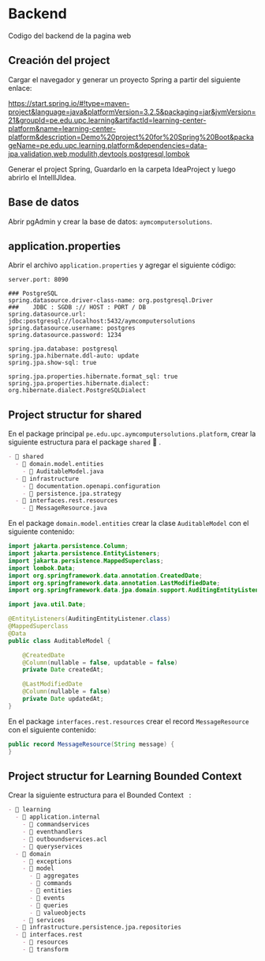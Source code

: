# Backend
Codigo del backend de la pagina web
## Creación del project

Cargar el navegador y generar un proyecto Spring a partir del siguiente enlace:

https://start.spring.io/#!type=maven-project&language=java&platformVersion=3.2.5&packaging=jar&jvmVersion=21&groupId=pe.edu.upc.learning&artifactId=learning-center-platform&name=learning-center-platform&description=Demo%20project%20for%20Spring%20Boot&packageName=pe.edu.upc.learning.platform&dependencies=data-jpa,validation,web,modulith,devtools,postgresql,lombok 

Generar el project Spring, Guardarlo en la carpeta IdeaProject y luego abrirlo el IntellIJIdea.

## Base de datos

Abrir pgAdmin y crear la base de datos: `aymcomputersolutions`.

## application.properties

Abrir el archivo `application.properties` y agregar el siguiente código:
```
server.port: 8090

### PostgreSQL
spring.datasource.driver-class-name: org.postgresql.Driver
###    JDBC : SGDB :// HOST : PORT / DB
spring.datasource.url: jdbc:postgresql://localhost:5432/aymcomputersolutions
spring.datasource.username: postgres
spring.datasource.password: 1234

spring.jpa.database: postgresql
spring.jpa.hibernate.ddl-auto: update
spring.jpa.show-sql: true

spring.jpa.properties.hibernate.format_sql: true
spring.jpa.properties.hibernate.dialect: org.hibernate.dialect.PostgreSQLDialect
```

## Project structur for shared

En el package principal `pe.edu.upc.aymcomputersolutions.platform`, crear la siguiente estructura para el package `shared` :file_folder: .

```markdown
- 📁 shared
  - 📁 domain.model.entities
    - 📄 AuditableModel.java
  - 📁 infrastructure
    - 📁 documentation.openapi.configuration
    - 📁 persistence.jpa.strategy
  - 📁 interfaces.rest.resources
    - 📄 MessageResource.java
```

En el package `domain.model.entities` crear la clase `AuditableModel` con el siguiente contenido:

```java
import jakarta.persistence.Column;
import jakarta.persistence.EntityListeners;
import jakarta.persistence.MappedSuperclass;
import lombok.Data;
import org.springframework.data.annotation.CreatedDate;
import org.springframework.data.annotation.LastModifiedDate;
import org.springframework.data.jpa.domain.support.AuditingEntityListener;

import java.util.Date;

@EntityListeners(AuditingEntityListener.class)
@MappedSuperclass
@Data
public class AuditableModel {

    @CreatedDate
    @Column(nullable = false, updatable = false)
    private Date createdAt;

    @LastModifiedDate
    @Column(nullable = false)
    private Date updatedAt;
}
```

En el package `interfaces.rest.resources` crear el record `MessageResource` con el siguiente contenido:
```java
public record MessageResource(String message) {
}
```

## Project structur for Learning Bounded Context

Crear la siguiente estructura para el Bounded Context ` `:

```markdown
- 📁 learning
  - 📁 application.internal
    - 📁 commandservices
    - 📁 eventhandlers
    - 📁 outboundservices.acl
    - 📁 queryservices
  - 📁 domain
    - 📁 exceptions
    - 📁 model
      - 📁 aggregates
      - 📁 commands
      - 📁 entities
      - 📁 events
      - 📁 queries
      - 📁 valueobjects
    - 📁 services
  - 📁 infrastructure.persistence.jpa.repositories
  - 📁 interfaces.rest
    - 📁 resources
    - 📁 transform
```
